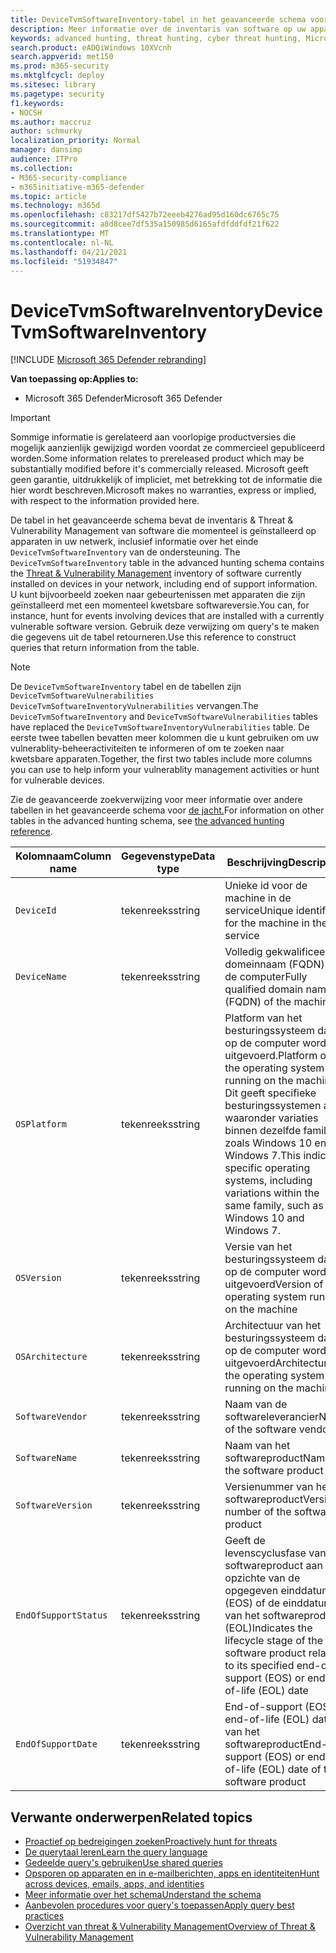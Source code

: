```yaml
---
title: DeviceTvmSoftwareInventory-tabel in het geavanceerde schema voor de jacht
description: Meer informatie over de inventaris van software op uw apparaten in de tabel DeviceTvmSoftwareInventory van het geavanceerde schema voor de jacht.
keywords: advanced hunting, threat hunting, cyber threat hunting, Microsoft 365 Defender, microsoft 365, m365, search, query, telemetry, schema reference, kusto, table, column, data type, description, threat & vulnerability management, TVM, device management, software, inventory, vulnerabilities, CVE ID, OS DeviceTvmSoftwareInventoryVulnerabilities
search.product: eADQiWindows 10XVcnh
search.appverid: met150
ms.prod: m365-security
ms.mktglfcycl: deploy
ms.sitesec: library
ms.pagetype: security
f1.keywords:
- NOCSH
ms.author: maccruz
author: schmurky
localization_priority: Normal
manager: dansimp
audience: ITPro
ms.collection:
- M365-security-compliance
- m365initiative-m365-defender
ms.topic: article
ms.technology: m365d
ms.openlocfilehash: c83217df5427b72eeeb4276ad95d160dc6765c75
ms.sourcegitcommit: a8d8cee7df535a150985d6165afdfddfdf21f622
ms.translationtype: MT
ms.contentlocale: nl-NL
ms.lasthandoff: 04/21/2021
ms.locfileid: "51934847"
---
```

# <a name="devicetvmsoftwareinventory"></a><span data-ttu-id="fa8a9-104">DeviceTvmSoftwareInventory</span><span class="sxs-lookup"><span data-stu-id="fa8a9-104">DeviceTvmSoftwareInventory</span></span>

[!INCLUDE [Microsoft 365 Defender rebranding](../includes/microsoft-defender.md)]


<span data-ttu-id="fa8a9-105">**Van toepassing op:**</span><span class="sxs-lookup"><span data-stu-id="fa8a9-105">**Applies to:**</span></span>
- <span data-ttu-id="fa8a9-106">Microsoft 365 Defender</span><span class="sxs-lookup"><span data-stu-id="fa8a9-106">Microsoft 365 Defender</span></span>

>[!IMPORTANT]
> <span data-ttu-id="fa8a9-107">Sommige informatie is gerelateerd aan voorlopige productversies die mogelijk aanzienlijk gewijzigd worden voordat ze commercieel gepubliceerd worden.</span><span class="sxs-lookup"><span data-stu-id="fa8a9-107">Some information relates to prereleased product which may be substantially modified before it's commercially released.</span></span> <span data-ttu-id="fa8a9-108">Microsoft geeft geen garantie, uitdrukkelijk of impliciet, met betrekking tot de informatie die hier wordt beschreven.</span><span class="sxs-lookup"><span data-stu-id="fa8a9-108">Microsoft makes no warranties, express or implied, with respect to the information provided here.</span></span>


<span data-ttu-id="fa8a9-109">De tabel in het geavanceerde schema bevat de inventaris & Threat & Vulnerability Management van software die momenteel is geïnstalleerd op apparaten in uw netwerk, inclusief informatie over het einde `DeviceTvmSoftwareInventory` van de ondersteuning. [](/windows/security/threat-protection/microsoft-defender-atp/next-gen-threat-and-vuln-mgt)</span><span class="sxs-lookup"><span data-stu-id="fa8a9-109">The `DeviceTvmSoftwareInventory` table in the advanced hunting schema contains the [Threat & Vulnerability Management](/windows/security/threat-protection/microsoft-defender-atp/next-gen-threat-and-vuln-mgt) inventory of software currently installed on devices in your network, including end of support information.</span></span> <span data-ttu-id="fa8a9-110">U kunt bijvoorbeeld zoeken naar gebeurtenissen met apparaten die zijn geïnstalleerd met een momenteel kwetsbare softwareversie.</span><span class="sxs-lookup"><span data-stu-id="fa8a9-110">You can, for instance, hunt for events involving devices that are installed with a currently vulnerable software version.</span></span> <span data-ttu-id="fa8a9-111">Gebruik deze verwijzing om query's te maken die gegevens uit de tabel retourneren.</span><span class="sxs-lookup"><span data-stu-id="fa8a9-111">Use this reference to construct queries that return information from the table.</span></span>

>[!NOTE]
> <span data-ttu-id="fa8a9-112">De `DeviceTvmSoftwareInventory` tabel en de tabellen zijn `DeviceTvmSoftwareVulnerabilities` `DeviceTvmSoftwareInventoryVulnerabilities` vervangen.</span><span class="sxs-lookup"><span data-stu-id="fa8a9-112">The `DeviceTvmSoftwareInventory` and `DeviceTvmSoftwareVulnerabilities` tables have replaced the `DeviceTvmSoftwareInventoryVulnerabilities` table.</span></span> <span data-ttu-id="fa8a9-113">De eerste twee tabellen bevatten meer kolommen die u kunt gebruiken om uw vulnerablity-beheeractiviteiten te informeren of om te zoeken naar kwetsbare apparaten.</span><span class="sxs-lookup"><span data-stu-id="fa8a9-113">Together, the first two tables include more columns you can use to help inform your vulnerablity management activities or hunt for vulnerable devices.</span></span>

<span data-ttu-id="fa8a9-114">Zie de geavanceerde zoekverwijzing voor meer informatie over andere tabellen in het geavanceerde schema voor [de jacht.](advanced-hunting-schema-tables.md)</span><span class="sxs-lookup"><span data-stu-id="fa8a9-114">For information on other tables in the advanced hunting schema, see [the advanced hunting reference](advanced-hunting-schema-tables.md).</span></span>

| <span data-ttu-id="fa8a9-115">Kolomnaam</span><span class="sxs-lookup"><span data-stu-id="fa8a9-115">Column name</span></span> | <span data-ttu-id="fa8a9-116">Gegevenstype</span><span class="sxs-lookup"><span data-stu-id="fa8a9-116">Data type</span></span> | <span data-ttu-id="fa8a9-117">Beschrijving</span><span class="sxs-lookup"><span data-stu-id="fa8a9-117">Description</span></span> |
|-------------|-----------|-------------|
| `DeviceId` | <span data-ttu-id="fa8a9-118">tekenreeks</span><span class="sxs-lookup"><span data-stu-id="fa8a9-118">string</span></span> | <span data-ttu-id="fa8a9-119">Unieke id voor de machine in de service</span><span class="sxs-lookup"><span data-stu-id="fa8a9-119">Unique identifier for the machine in the service</span></span> |
| `DeviceName` | <span data-ttu-id="fa8a9-120">tekenreeks</span><span class="sxs-lookup"><span data-stu-id="fa8a9-120">string</span></span> | <span data-ttu-id="fa8a9-121">Volledig gekwalificeerde domeinnaam (FQDN) van de computer</span><span class="sxs-lookup"><span data-stu-id="fa8a9-121">Fully qualified domain name (FQDN) of the machine</span></span> |
| `OSPlatform` | <span data-ttu-id="fa8a9-122">tekenreeks</span><span class="sxs-lookup"><span data-stu-id="fa8a9-122">string</span></span> | <span data-ttu-id="fa8a9-123">Platform van het besturingssysteem dat op de computer wordt uitgevoerd.</span><span class="sxs-lookup"><span data-stu-id="fa8a9-123">Platform of the operating system running on the machine.</span></span> <span data-ttu-id="fa8a9-124">Dit geeft specifieke besturingssystemen aan, waaronder variaties binnen dezelfde familie, zoals Windows 10 en Windows 7.</span><span class="sxs-lookup"><span data-stu-id="fa8a9-124">This indicates specific operating systems, including variations within the same family, such as Windows 10 and Windows 7.</span></span> |
| `OSVersion` | <span data-ttu-id="fa8a9-125">tekenreeks</span><span class="sxs-lookup"><span data-stu-id="fa8a9-125">string</span></span> | <span data-ttu-id="fa8a9-126">Versie van het besturingssysteem dat op de computer wordt uitgevoerd</span><span class="sxs-lookup"><span data-stu-id="fa8a9-126">Version of the operating system running on the machine</span></span> |
| `OSArchitecture` | <span data-ttu-id="fa8a9-127">tekenreeks</span><span class="sxs-lookup"><span data-stu-id="fa8a9-127">string</span></span> | <span data-ttu-id="fa8a9-128">Architectuur van het besturingssysteem dat op de computer wordt uitgevoerd</span><span class="sxs-lookup"><span data-stu-id="fa8a9-128">Architecture of the operating system running on the machine</span></span> |
| `SoftwareVendor` | <span data-ttu-id="fa8a9-129">tekenreeks</span><span class="sxs-lookup"><span data-stu-id="fa8a9-129">string</span></span> | <span data-ttu-id="fa8a9-130">Naam van de softwareleverancier</span><span class="sxs-lookup"><span data-stu-id="fa8a9-130">Name of the software vendor</span></span> |
| `SoftwareName` | <span data-ttu-id="fa8a9-131">tekenreeks</span><span class="sxs-lookup"><span data-stu-id="fa8a9-131">string</span></span> | <span data-ttu-id="fa8a9-132">Naam van het softwareproduct</span><span class="sxs-lookup"><span data-stu-id="fa8a9-132">Name of the software product</span></span> |
| `SoftwareVersion` | <span data-ttu-id="fa8a9-133">tekenreeks</span><span class="sxs-lookup"><span data-stu-id="fa8a9-133">string</span></span> | <span data-ttu-id="fa8a9-134">Versienummer van het softwareproduct</span><span class="sxs-lookup"><span data-stu-id="fa8a9-134">Version number of the software product</span></span> |
| `EndOfSupportStatus` | <span data-ttu-id="fa8a9-135">tekenreeks</span><span class="sxs-lookup"><span data-stu-id="fa8a9-135">string</span></span> | <span data-ttu-id="fa8a9-136">Geeft de levenscyclusfase van het softwareproduct aan ten opzichte van de opgegeven einddatum (EOS) of de einddatum van het softwareproduct (EOL)</span><span class="sxs-lookup"><span data-stu-id="fa8a9-136">Indicates the lifecycle stage of the software product relative to its specified end-of-support (EOS) or end-of-life (EOL) date</span></span> |
| `EndOfSupportDate` | <span data-ttu-id="fa8a9-137">tekenreeks</span><span class="sxs-lookup"><span data-stu-id="fa8a9-137">string</span></span> | <span data-ttu-id="fa8a9-138">End-of-support (EOS) of end-of-life (EOL) datum van het softwareproduct</span><span class="sxs-lookup"><span data-stu-id="fa8a9-138">End-of-support (EOS) or end-of-life (EOL) date of the software product</span></span> |



## <a name="related-topics"></a><span data-ttu-id="fa8a9-139">Verwante onderwerpen</span><span class="sxs-lookup"><span data-stu-id="fa8a9-139">Related topics</span></span>

- [<span data-ttu-id="fa8a9-140">Proactief op bedreigingen zoeken</span><span class="sxs-lookup"><span data-stu-id="fa8a9-140">Proactively hunt for threats</span></span>](advanced-hunting-overview.md)
- [<span data-ttu-id="fa8a9-141">De querytaal leren</span><span class="sxs-lookup"><span data-stu-id="fa8a9-141">Learn the query language</span></span>](advanced-hunting-query-language.md)
- [<span data-ttu-id="fa8a9-142">Gedeelde query's gebruiken</span><span class="sxs-lookup"><span data-stu-id="fa8a9-142">Use shared queries</span></span>](advanced-hunting-shared-queries.md)
- [<span data-ttu-id="fa8a9-143">Opsporen op apparaten en in e-mailberichten, apps en identiteiten</span><span class="sxs-lookup"><span data-stu-id="fa8a9-143">Hunt across devices, emails, apps, and identities</span></span>](advanced-hunting-query-emails-devices.md)
- [<span data-ttu-id="fa8a9-144">Meer informatie over het schema</span><span class="sxs-lookup"><span data-stu-id="fa8a9-144">Understand the schema</span></span>](advanced-hunting-schema-tables.md)
- [<span data-ttu-id="fa8a9-145">Aanbevolen procedures voor query's toepassen</span><span class="sxs-lookup"><span data-stu-id="fa8a9-145">Apply query best practices</span></span>](advanced-hunting-best-practices.md)
- [<span data-ttu-id="fa8a9-146">Overzicht van threat & Vulnerability Management</span><span class="sxs-lookup"><span data-stu-id="fa8a9-146">Overview of Threat & Vulnerability Management</span></span>](/windows/security/threat-protection/microsoft-defender-atp/next-gen-threat-and-vuln-mgt)